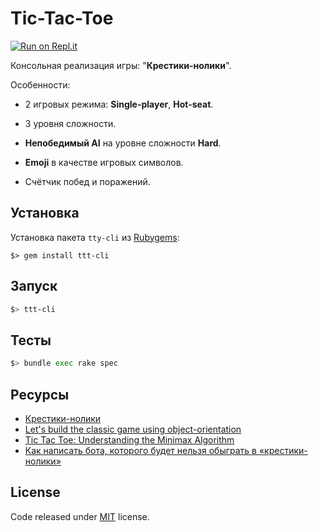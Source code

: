 # Tic-Tac-Toe
[![Run on Repl.it](https://repl.it/badge/github/dionixs/ttt-cli)](https://repl.it/github/dionixs/ttt-cli)

Консольная реализация игры: "**Крестики-нолики**".

Особенности: 

- 2 игровых режима: **Single-player**, **Hot-seat**.
- 3 уровня сложности.
- **Непобедимый AI** на уровне сложности **Hard**.

- **Emoji** в качестве игровых символов.
- Счётчик побед и поражений.

## Установка

Установка пакета  `tty-cli` из [Rubygems](https://rubygems.org/gems/ttt-cli):

```
$> gem install ttt-cli
```

## Запуск

```bash
$> ttt-cli
```

## Тесты

```bash
$> bundle exec rake spec
```

## Ресурсы

* [Крестики-нолики](https://ru.wikipedia.org/wiki/%D0%9A%D1%80%D0%B5%D1%81%D1%82%D0%B8%D0%BA%D0%B8-%D0%BD%D0%BE%D0%BB%D0%B8%D0%BA%D0%B8)
* [Let's build the classic game using object-orientation](https://www.vikingcodeschool.com/professional-development-with-ruby/tic-tac-toe)
* [Tic Tac Toe: Understanding the Minimax Algorithm](https://www.neverstopbuilding.com/blog/minimax)
* [Как написать бота, которого будет нельзя обыграть в «крестики-нолики»](https://tproger.ru/translations/tic-tac-toe-minimax/)

## License

Code released under [MIT](https://github.com/dionixs/ttt-cli/blob/master/LICENSE) license.

